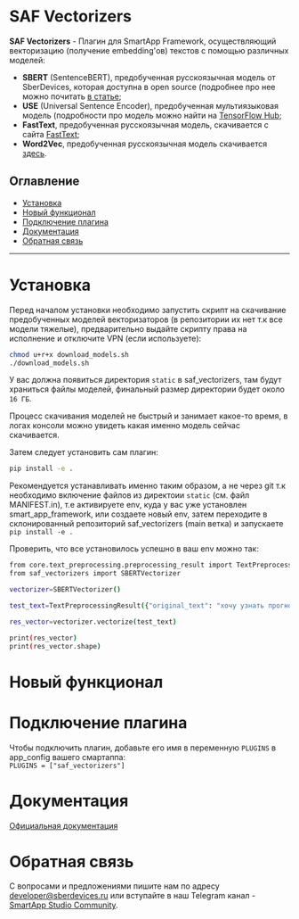 # SAF Vectorizers

**SAF Vectorizers** - Плагин для SmartApp Framework, осуществляющий векторизацию (получение embedding'ов) 
текстов с помощью различных моделей:    
- **SBERT** (SentenceBERT), предобученная русскоязычная модель от SberDevices, которая доступна в 
open source (подробнее про нее можно почитать [в статье](https://habr.com/en/company/sberdevices/blog/527576/);  
- **USE** (Universal Sentence Encoder), предобученная мультиязыковая модель (подробности про модель можно 
найти на [TensorFlow Hub](https://tfhub.dev/google/universal-sentence-encoder/1);  
- **FastText**, предобученная русскоязычная модель, скачивается 
с сайта [FastText](https://fasttext.cc/docs/en/crawl-vectors.html);   
- **Word2Vec**, предобученная русскоязычная модель скачивается [здесь](http://vectors.nlpl.eu/repository).

## Оглавление
   * [Установка](#Установка)
   * [Новый функционал](#Новый)
   * [Подключение плагина](#Подключение)
   * [Документация](#Документация)
   * [Обратная связь](#Обратная)

____

# Установка  

Перед началом установки необходимо запустить скрипт на скачивание предобученных моделей векторизаторов 
(в репозитории их нет т.к все модели тяжелые), 
предварительно выдайте скрипту права на исполнение и отключите VPN (если используете): 
```bash
chmod u+r+x download_models.sh 
./download_models.sh
```
У вас должна появиться директория `static` в saf_vectorizers, там будут храниться файлы моделей, 
финальный размер директории будет около `16 ГБ`.   

Процесс скачивания моделей не быстрый и занимает какое-то время, в логах консоли можно увидеть какая 
именно модель сейчас скачивается.   

Затем следует установить сам плагин:
```bash
pip install -e .
```
Рекомендуется устанавливать именно таким образом, а не через git т.к необходимо включение файлов 
из директоии `static` (см. файл MANIFEST.in), т.е активируете env, куда у вас уже установлен smart_app_framework, или 
создаете новый env, затем переходите в склонированный репозиторий saf_vectorizers (main ветка) и запускаете 
`pip install -e .`

Проверить, что все установилось успешно в ваш env можно так:   
```bash
from core.text_preprocessing.preprocessing_result import TextPreprocessingResult
from saf_vectorizers import SBERTVectorizer 

vectorizer=SBERTVectorizer()

test_text=TextPreprocessingResult({"original_text": "хочу узнать прогноз погоды на завтра в москве"})

res_vector=vectorizer.vectorize(test_text)

print(res_vector)
print(res_vector.shape)
```

# Новый функционал

# Подключение плагина

Чтобы подключить плагин, добавьте его имя в переменную `PLUGINS` в app_config вашего смартаппа:  
`PLUGINS = ["saf_vectorizers"]`

# Документация

[Официальная документация](https://developer.sberdevices.ru/docs/ru/developer_tools/framework/)

# Обратная связь

C вопросами и предложениями пишите нам по адресу developer@sberdevices.ru или вступайте 
в наш Telegram канал - [SmartApp Studio Community](https://t.me/smartapp_studio). 
